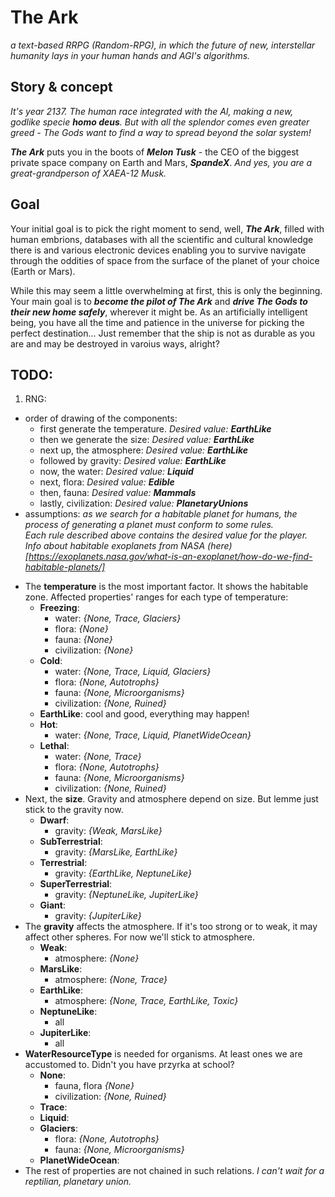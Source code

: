 # The Ark
*a text-based RRPG (Random-RPG), in which the future of new, interstellar humanity lays in your human hands and AGI's algorithms.*

## Story & concept
*It's year 2137. The human race integrated with the AI, making a new, godlike specie *__homo deus__*. But with all the splendor comes even greater greed - The Gods want to find a way to spread beyond the solar system!*

*__The Ark__* puts you in the boots of *__Melon Tusk__* -  the CEO of the biggest private space company on Earth and Mars, *__SpandeX__*. *And yes, you are a great-grandperson of XAEA-12 Musk.*

## Goal
Your initial goal is to pick the right moment to send, well, *__The Ark__*, filled with human embrions, databases with all the scientific and cultural knowledge there is and various electronic devices enabling you to survive navigate through the oddities of space from the surface of the planet of your choice (Earth or Mars).

While this may seem a little overwhelming at first, this is only the beginning. Your main goal is to *__become the pilot of The Ark__* and *__drive The Gods to their new home safely__*, wherever it might be. As an artificially intelligent being, you have all the time and patience in the universe for picking the perfect destination... Just remember that the ship is not as durable as you are and may be destroyed in varoius ways, alright?

## TODO:
1. RNG:
  * order of drawing of the components:
    - first generate the temperature. *Desired value: __EarthLike__*
    - then we generate the size: *Desired value: __EarthLike__*
    - next up, the atmosphere: *Desired value: __EarthLike__*
    - followed by gravity: *Desired value: __EarthLike__*
    - now, the water: *Desired value: __Liquid__*
    - next, flora: *Desired value: __Edible__*
    - then, fauna: *Desired value: __Mammals__*
    - lastly, civilization: *Desired value: __PlanetaryUnions__*
  * assumptions: *as we search for a habitable planet for humans, the process of generating a planet must conform to some rules.</br> 
    Each rule described above contains the desired value for the player. Info about habitable exoplanets from NASA (here)[https://exoplanets.nasa.gov/what-is-an-exoplanet/how-do-we-find-habitable-planets/]*
  - The __temperature__ is the most important factor. It shows the habitable zone. Affected properties' ranges for each type of temperature:
    * __Freezing__:
      - water: *{None, Trace, Glaciers}*
      - flora: *{None}*
      - fauna: *{None}*
      - civilization: *{None}*
    * __Cold__:
      - water: *{None, Trace, Liquid, Glaciers}*
      - flora: *{None, Autotrophs}*
      - fauna: *{None, Microorganisms}*
      - civilization: *{None, Ruined}*
    * __EarthLike__: cool and good, everything may happen!
    * __Hot__:
      - water: *{None, Trace, Liquid, PlanetWideOcean}*
    * __Lethal__:
      - water: *{None, Trace}*
      - flora: *{None, Autotrophs}*
      - fauna: *{None, Microorganisms}*
      - civilization: *{None, Ruined}*
  - Next, the __size__. Gravity and atmosphere depend on size. But lemme just stick to the gravity now.
    * __Dwarf__:
      - gravity: *{Weak, MarsLike}*
    * __SubTerrestrial__:
      - gravity: *{MarsLike, EarthLike}*
    * __Terrestrial__:
      - gravity: *{EarthLike, NeptuneLike}*
    * __SuperTerrestrial__:
      - gravity: *{NeptuneLike, JupiterLike}*
    * __Giant__:
      - gravity: *{JupiterLike}*
  - The __gravity__ affects the atmosphere. If it's too strong or to weak, it may affect other spheres. For now we'll stick to atmosphere.
    * __Weak__:
      - atmosphere: *{None}*
    * __MarsLike__:
      - atmosphere: *{None, Trace}*
    * __EarthLike__:
      - atmosphere: *{None, Trace, EarthLike, Toxic}*
    * __NeptuneLike__:
      - all
    * __JupiterLike__:
      - all
  - __WaterResourceType__ is needed for organisms. At least ones we are accustomed to. Didn't you have przyrka at school?
    * __None__:
      - fauna, flora *{None}*
      - civilization: *{None, Ruined}*
    * __Trace__:
    * __Liquid__:
    * __Glaciers__:
      - flora: *{None, Autotrophs}*
      - fauna: *{None, Microorganisms}*
    * __PlanetWideOcean__:
  - The rest of properties are not chained in such relations. *I can't wait for a reptilian, planetary union.*